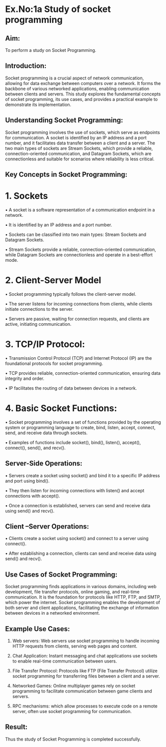 # Ex.No:1a Study of socket programming

## Aim:
To perform a study on Socket Programming.

## Introduction:
Socket programming is a crucial aspect of network communication, allowing for data exchange between computers over a network. It forms the backbone of various networked applications, enabling communication between clients and servers. This study explores the fundamental concepts of socket programming, its use cases, and provides a practical example to demonstrate its implementation.

## Understanding Socket Programming:
Socket programming involves the use of sockets, which serve as endpoints for communication. A socket is identified by an IP address and a port number, and it facilitates data transfer between a client and a server. The two main types of sockets are Stream Sockets, which provide a reliable, connection-oriented communication, and Datagram Sockets, which are connectionless and suitable for scenarios where reliability is less critical.

## Key Concepts in Socket Programming:
# 1. Sockets
•	A socket is a software representation of a communication endpoint in a network.

•	It is identified by an IP address and a port number.

•	Sockets can be classified into two main types: Stream Sockets and Datagram Sockets.

•	Stream Sockets provide a reliable, connection-oriented communication, while Datagram Sockets are connectionless and operate in a best-effort mode.

# 2. Client-Server Model
•	Socket programming typically follows the client-server model.

•	The server listens for incoming connections from clients, while clients initiate connections to the server.

•	Servers are passive, waiting for connection requests, and clients are active, initiating communication.

# 3. TCP/IP Protocol:
•	Transmission Control Protocol (TCP) and Internet Protocol (IP) are the foundational protocols for socket programming.

•	TCP provides reliable, connection-oriented communication, ensuring data integrity and order.

•	IP facilitates the routing of data between devices in a network.

# 4. Basic Socket Functions:
•	Socket programming involves a set of functions provided by the operating system or programming language to create, bind, listen, accept, connect, send, and receive data through sockets.

•	Examples of functions include socket(), bind(), listen(), accept(), connect(), send(), and recv().

## Server-Side Operations:
•	Servers create a socket using socket() and bind it to a specific IP address and port using bind().

•	They then listen for incoming connections with listen() and accept connections with accept().

•	Once a connection is established, servers can send and receive data using send() and recv().

## Client –Server Operations:
• Clients create a socket using socket() and connect to a server using connect().

• After establishing a connection, clients can send and receive data using send() and recv().

## Use Cases of Socket Programming:
Socket programming finds applications in various domains, including web development, file transfer protocols, online gaming, and real-time communication. It is the foundation for protocols like HTTP, FTP, and SMTP, which power the internet. Socket programming enables the development of both server and client applications, facilitating the exchange of information between devices in a networked environment.

## Example Use Cases:
1.	Web servers: Web servers use socket programming to handle incoming HTTP requests from clients, serving web pages and content.
   
2.	Chat Application: Instant messaging and chat applications use sockets to enable real-time communication between users.
   
3.	File Transfer Protocol: Protocols like FTP (File Transfer Protocol) utilize socket programming for transferring files between a client and a server.

4.	Networked Games: Online multiplayer games rely on socket programming to facilitate communication between game clients and servers.

5.	RPC mechanisms: which allow processes to execute code on a remote server, often use socket programming for communication.

## Result:
Thus the study of Socket Programming is completed successfully.
